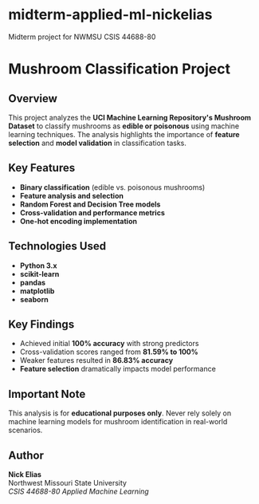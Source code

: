 # midterm-applied-ml-nickelias
Midterm project for NWMSU CSIS 44688-80
# Mushroom Classification Project  

## Overview  
This project analyzes the **UCI Machine Learning Repository's Mushroom Dataset** to classify mushrooms as **edible or poisonous** using machine learning techniques. The analysis highlights the importance of **feature selection** and **model validation** in classification tasks.  

## Key Features  
- **Binary classification** (edible vs. poisonous mushrooms)  
- **Feature analysis and selection**  
- **Random Forest and Decision Tree models**  
- **Cross-validation and performance metrics**  
- **One-hot encoding implementation**  

## Technologies Used  
- **Python 3.x**  
- **scikit-learn**  
- **pandas**  
- **matplotlib**  
- **seaborn**  

## Key Findings  
- Achieved initial **100% accuracy** with strong predictors  
- Cross-validation scores ranged from **81.59% to 100%**  
- Weaker features resulted in **86.83% accuracy**  
- **Feature selection** dramatically impacts model performance  

## Important Note  
This analysis is for **educational purposes only**. Never rely solely on machine learning models for mushroom identification in real-world scenarios.  

## Author  
**Nick Elias**  
Northwest Missouri State University  
*CSIS 44688-80 Applied Machine Learning*  

